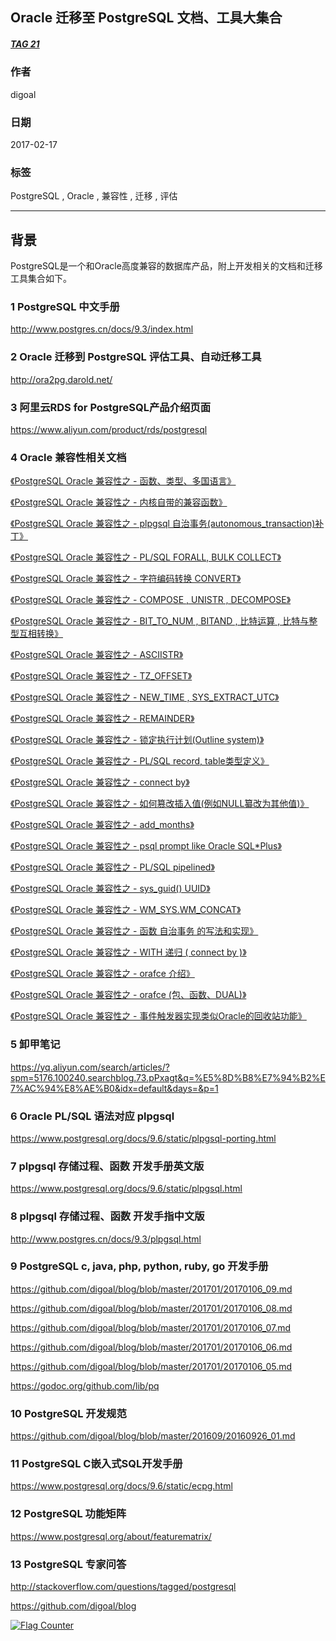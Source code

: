 ## Oracle 迁移至 PostgreSQL 文档、工具大集合   
##### [TAG 21](../class/21.md)
                                       
### 作者                                       
digoal                                        
                                          
### 日期                                        
2017-02-17                                                                   
                                        
### 标签                                                                                                                                                        
PostgreSQL , Oracle , 兼容性 , 迁移 , 评估  
                                      
----                                        
                                      
## 背景                                
PostgreSQL是一个和Oracle高度兼容的数据库产品，附上开发相关的文档和迁移工具集合如下。

### 1 PostgreSQL 中文手册
http://www.postgres.cn/docs/9.3/index.html

### 2 Oracle 迁移到 PostgreSQL 评估工具、自动迁移工具
http://ora2pg.darold.net/

### 3 阿里云RDS for PostgreSQL产品介绍页面
https://www.aliyun.com/product/rds/postgresql

### 4 Oracle 兼容性相关文档
[《PostgreSQL Oracle 兼容性之 - 函数、类型、多国语言》](../201702/20170217_01.md)  

[《PostgreSQL Oracle 兼容性之 - 内核自带的兼容函数》](../201702/20170207_01.md)  

[《PostgreSQL Oracle 兼容性之 - plpgsql 自治事务(autonomous_transaction)补丁》](../201611/20161104_01.md)  

[《PostgreSQL Oracle 兼容性之 - PL/SQL FORALL, BULK COLLECT》](../201610/20161018_04.md)  

[《PostgreSQL Oracle 兼容性之 - 字符编码转换 CONVERT》](../201609/20160921_02.md)  

[《PostgreSQL Oracle 兼容性之 - COMPOSE , UNISTR , DECOMPOSE》](../201609/20160921_01.md)  

[《PostgreSQL Oracle 兼容性之 - BIT_TO_NUM , BITAND , 比特运算 , 比特与整型互相转换》](../201609/20160920_06.md)  

[《PostgreSQL Oracle 兼容性之 - ASCIISTR》](../201609/20160920_05.md)  

[《PostgreSQL Oracle 兼容性之 - TZ_OFFSET》](../201609/20160920_03.md)  

[《PostgreSQL Oracle 兼容性之 - NEW_TIME , SYS_EXTRACT_UTC》](../201609/20160920_02.md)  

[《PostgreSQL Oracle 兼容性之 - REMAINDER》](../201609/20160920_01.md)  

[《PostgreSQL Oracle 兼容性之 - 锁定执行计划(Outline system)》](../201607/20160725_04.md)  

[《PostgreSQL Oracle 兼容性之 - PL/SQL record, table类型定义》](../201607/20160714_01.md)  

[《PostgreSQL Oracle 兼容性之 - connect by》](../201606/20160614_03.md)  

[《PostgreSQL Oracle 兼容性之 - 如何篡改插入值(例如NULL纂改为其他值)》](../201605/20160527_01.md)  

[《PostgreSQL Oracle 兼容性之 - add_months》](../201605/20160507_01.md)  

[《PostgreSQL Oracle 兼容性之 - psql prompt like Oracle SQL*Plus》](../201605/20160503_01.md)  

[《PostgreSQL Oracle 兼容性之 - PL/SQL pipelined》](../201603/20160318_01.md)  

[《PostgreSQL Oracle 兼容性之 - sys_guid() UUID》](../201603/20160315_01.md)  

[《PostgreSQL Oracle 兼容性之 - WM_SYS.WM_CONCAT》](../201602/20160204_01.md)  

[《PostgreSQL Oracle 兼容性之 - 函数 自治事务 的写法和实现》](../201602/20160203_02.md)  

[《PostgreSQL Oracle 兼容性之 - WITH 递归 ( connect by )》](../201512/20151221_02.md)  

[《PostgreSQL Oracle 兼容性之 - orafce 介绍》](../201512/20151221_01.md)  

[《PostgreSQL Oracle 兼容性之 - orafce (包、函数、DUAL)》](../201507/20150703_01.md)  

[《PostgreSQL Oracle 兼容性之 - 事件触发器实现类似Oracle的回收站功能》](../201504/20150429_01.md)

### 5 卸甲笔记
https://yq.aliyun.com/search/articles/?spm=5176.100240.searchblog.73.pPxagt&q=%E5%8D%B8%E7%94%B2%E7%AC%94%E8%AE%B0&idx=default&days=&p=1

### 6 Oracle PL/SQL 语法对应 plpgsql
https://www.postgresql.org/docs/9.6/static/plpgsql-porting.html

### 7 plpgsql 存储过程、函数 开发手册英文版
https://www.postgresql.org/docs/9.6/static/plpgsql.html

### 8 plpgsql 存储过程、函数 开发手指中文版
http://www.postgres.cn/docs/9.3/plpgsql.html

### 9 PostgreSQL c, java, php, python, ruby, go 开发手册
https://github.com/digoal/blog/blob/master/201701/20170106_09.md

https://github.com/digoal/blog/blob/master/201701/20170106_08.md

https://github.com/digoal/blog/blob/master/201701/20170106_07.md

https://github.com/digoal/blog/blob/master/201701/20170106_06.md

https://github.com/digoal/blog/blob/master/201701/20170106_05.md

https://godoc.org/github.com/lib/pq

### 10 PostgreSQL 开发规范
https://github.com/digoal/blog/blob/master/201609/20160926_01.md

### 11 PostgreSQL C嵌入式SQL开发手册
https://www.postgresql.org/docs/9.6/static/ecpg.html

### 12 PostgreSQL 功能矩阵
https://www.postgresql.org/about/featurematrix/

### 13 PostgreSQL 专家问答
http://stackoverflow.com/questions/tagged/postgresql

https://github.com/digoal/blog
          
                                                                                                    
                                                         
  
<a rel="nofollow" href="http://info.flagcounter.com/h9V1"  ><img src="http://s03.flagcounter.com/count/h9V1/bg_FFFFFF/txt_000000/border_CCCCCC/columns_2/maxflags_12/viewers_0/labels_0/pageviews_0/flags_0/"  alt="Flag Counter"  border="0"  ></a>  
  
